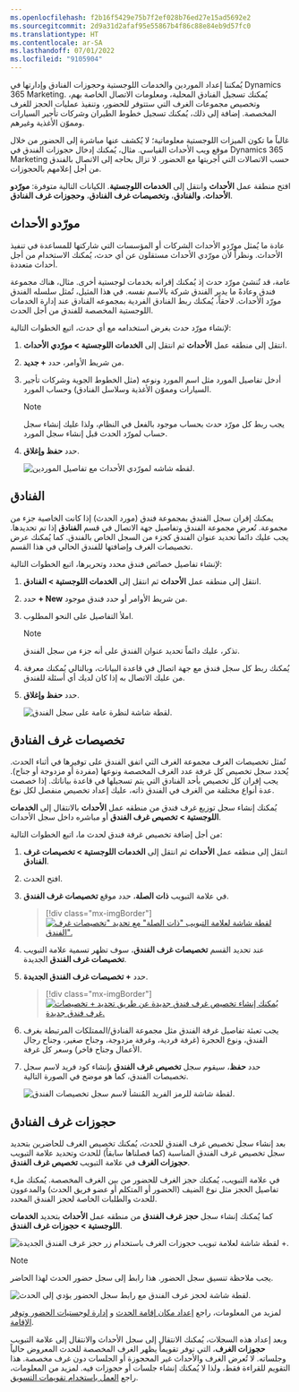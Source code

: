 ```yaml
---
ms.openlocfilehash: f2b16f5429e75b7f2ef028b76ed27e15ad5692e2
ms.sourcegitcommit: 2d9a31d2afaf95e55867b4f86c88e84eb9d57fc0
ms.translationtype: HT
ms.contentlocale: ar-SA
ms.lasthandoff: 07/01/2022
ms.locfileid: "9105904"
---
```

يُمكننا إعداد الموردين والخدمات اللوجستية وحجوزات الفنادق وإدارتها في Dynamics 365 Marketing. يُمكنك تسجيل الفنادق المحلية، ومعلومات الاتصال الخاصة بهم، وتخصيص مجموعات الغرف التي ستتوفر للحضور، وتنفيذ عمليات الحجز للغرف المخصصة. إضافة إلى ذلك، يُمكنك تسجيل خطوط الطيران وشركات تأجير السيارات ومموّن الأغذية وغيرهم.  

غالباً ما تكون الميزات اللوجستية معلوماتية؛ لا يُكشف عنها مباشرة إلى الحضور من خلال موقع ويب الأحداث القياسي. مثال، يُمكنك إدخال حجوزات الفندق في Dynamics 365 Marketing حسب الاتصالات التي أجريتها مع الحضور. لا تزال بحاجه إلى الاتصال بالفندق من أجل إعلامهم بالحجوزات.

افتح منطقة عمل **الأحداث** وانتقل إلى **الخدمات اللوجستية**. الكيانات التالية متوفرة: **مورّدو الأحداث**، **والفنادق**، **‏‫وتخصيصات غرف الفنادق‬**، **‏‫وحجوزات غرف الفنادق‬**.

## <a name="event-vendors"></a>مورّدو الأحداث 
عادة ما يُمثل مورّدو الأحداث الشركات أو المؤسسات التي شاركتها للمساعدة في تنفيذ الأحداث. ونظراً لأن مورّدي الأحداث مستقلون عن أي حدث، يُمكنك الاستخدام من أجل أحداث متعددة.

عامة، قد تُنشئ مورّد حدث إذ يُمكنك إقرانه بخدمات لوجستية أخرى. مثال، هناك مجموعة فندق وعادةً ما يدير الفندق شركة بالاسم نفسه. في هذا المثيل، تُمثل سلسله الفندق مورّد الأحداث. لاحقاً، يُمكنك ربط الفنادق الفردية بمجموعه الفنادق عند إدارة الخدمات اللوجستية المخصصة للفندق من أجل الحدث.

لإنشاء مورّد حدث بغرض استخدامه مع أي حدث، اتبع الخطوات التالية:

1.  انتقل إلى منطقه عمل **الأحداث** ثم انتقل إلى **الخدمات اللوجستية > مورّدي الأحداث**.

1.  من شريط الأوامر، حدد **+ جديد**.

1.  أدخل تفاصيل المورد مثل اسم المورد ونوعه (مثل الخطوط الجوية وشركات تأجير السيارات ومموّن الأغذية وسلاسل الفنادق) وحساب المورد.

    > [!NOTE]
    > يجب ربط كل مورّد حدث بحساب موجود بالفعل في النظام، ولذا عليك إنشاء سجل حساب لمورّد الحدث قبل إنشاء سجل المورد.

1.  حدد **حفظ وإغلاق**.

    ![لقطه شاشه لمورّدي الأحداث مع تفاصيل الموردين.](../media/event-vendor.png)

## <a name="hotels"></a>الفنادق 
يمكنك إقران سجل الفندق بمجموعة فندق (مورد الحدث) إذا كانت الخاصية جزء من مجموعة. تُعرض مجموعة الفندق وتفاصيل جهة الاتصال في قسم **الفنادق** إذا تم تحديدها. يجب عليك دائماً تحديد عنوان الفندق كجزء من السجل الخاص بالفندق. كما يُمكنك عرض تخصيصات الغرف وإضافتها للفندق الحالي في هذا القسم.

لإنشاء تفاصيل خصائص فندق محدد وتحريرها، اتبع الخطوات التالية:

1.  انتقل إلى منطقه عمل **الأحداث** ثم انتقل إلى **الخدمات اللوجستية > الفنادق**.

1.  حدد **+ New** من شريط الأوامر أو حدد فندق موجود.

1.  املأ التفاصيل على النحو المطلوب.

    > [!NOTE]
    > تذكر، عليك دائماً تحديد عنوان الفندق على أنه جزء من سجل الفندق.

1.  يُمكنك ربط كل سجل فندق مع جهة اتصال في قاعدة البيانات، وبالتالي يُمكنك معرفة من عليك الاتصال به إذا كان لديك أي أسئلة للفندق.

1.  حدد **حفظ وإغلاق**.

    ![لقطة شاشة لنظرة عامة على سجل الفندق.](../media/event-hotel.png)

## <a name="hotel-room-allocations"></a>تخصيصات غرف الفنادق
تُمثل تخصيصات الغرف مجموعة الغرف التي اتفق الفندق على توفيرها في أثناء الحدث. يُحدد سجل تخصيص كل غرفة عدد الغرف المخصصة ونوعها (مفردة أو مزدوجة أو جناح). يجب إقران كل تخصيص بأحد الفنادق التي يتم تسجيلها في قاعدة بياناتك. إذا خصصت عدة أنواع مختلفة من الغرف في الفندق ذاته، عليك إعداد تخصيص منفصل لكل نوع.

يُمكنك إنشاء سجل توزيع غرف فندق من منطقه عمل **الأحداث** بالانتقال إلى **الخدمات اللوجستية > تخصيص غرف الفندق** أو مباشره داخل سجل الأحداث. 

من أجل إضافة تخصيص غرفة فندق لحدث ما، اتبع الخطوات التالية:

1.  انتقل إلى منطقه عمل **الأحداث** ثم انتقل إلى **الخدمات اللوجستية > ‏‫تخصيصات غرف الفنادق‬**.

1.  افتح الحدث.

1.  في علامة التبويب **ذات الصلة**، حدد موقع **تخصيصات غرف الفندق**.

    > [!div class="mx-imgBorder"]
    > [![لقطة شاشة لعلامة التبويب "ذات الصلة" مع تحديد "تخصيصات غرف الفندق".](../media/event-hotel-room-allocations.png)](../media/event-hotel-room-allocations.png#lightbox)

1.  عند تحديد القسم **تخصيصات غرف الفندق**، سوف تظهر تسمية علامة التبويب **تخصيصات غرف الفندق** الجديدة.

1.  حدد **+ تخصيصات غرف الفندق الجديدة**.

    > [!div class="mx-imgBorder"]
    > [![يُمكنك إنشاء تخصيص غرف فندق جديدة عن طريق تحديد + تخصيصات غرف فندق جديدة.](../media/event-hotel-room-allocation-create-new.png)](../media/event-hotel-room-allocation-create-new.png#lightbox)

1.  يجب تعبئة تفاصيل غرفة الفندق مثل مجموعة الفنادق/الممتلكات المرتبطة بغرف الفندق، ونوع الحجرة (غرفة فردية، وغرفة مزدوجة، وجناح صغير، و‏‫جناح رجال الأعمال‬ وجناح فاخر) وسعر كل غرفة.

1.  حدد **حفظ**، سيقوم سجل **تخصيص غرف الفندق** بإنشاء كود فريد لاسم سجل تخصيصات الفندق، كما هو موضح في الصورة التالية.

    ![لقطة شاشة للرمز الفريد المُنشأ لاسم سجل تخصيصات الفندق.](../media/event-hotel-room-allocation-unique-code.png)

## <a name="hotel-room-reservations"></a>حجوزات غرف الفنادق 
بعد إنشاء سجل تخصيص غرف الفندق للحدث، يُمكنك تخصيص الغرف للحاضرين بتحديد سجل تخصيص غرف الفندق المناسبة (كما فصلناها سابقاً) للحدث وتحديد علامة التبويب **حجوزات الغرف** في علامة التبويب **تخصيص غرف الفندق**.

في علامة التبويب، يُمكنك حجز الغرف للحضور من بين الغرف المخصصة. يُمكنك ملء تفاصيل الحجز مثل نوع الضيف (الحضور أو المتكلم أو عضو فريق الحدث) والمدعوون للحدث والطلبات الخاصة لحجز الفندق المحدد.

كما يُمكنك إنشاء سجل **حجز غرف الفندق** من منطقه عمل **الأحداث** بتحديد **الخدمات اللوجستية > حجوزات غرف الفندق**. 

![لقطة شاشة لعلامة تبويب حجوزات الغرف باستخدام زر حجز غرف الفندق الجديدة +.](../media/event-new-hotel-room-reservation.png)

> [!NOTE]
> يجب ملاحظة تنسيق سجل الحضور. هذا رابط إلى سجل حضور الحدث لهذا الحاضر.

![لقطة شاشة لحجز غرف الفندق مع رابط سجل الحضور يؤدي إلى الحدث.](../media/event-hotel-room-reservation.png)

لمزيد من المعلومات، راجع [‏‫إعداد مكان إقامة الحدث‬](/dynamics365/marketing/set-up-event?azure-portal=true#set-up-the-event-venue) و [‏‫إدارة لوجستيات الحضور وتوفر الإقامة‬](/dynamics365/marketing/manage-event-logistic?azure-portal=true).

وبعد إعداد هذه السجلات، يُمكنك الانتقال إلى سجل الأحداث والانتقال إلى علامة التبويب **حجوزات الغرف**، التي توفر تقويماً يظهر الغرف المخصصة للحدث المعروض حالياً وجلساته. لا تُعرض الغرف والأحداث غير المحجوزة أو الجلسات دون غرف مخصصة. هذا التقويم للقراءة فقط، ولذا لا يُمكنك إنشاء جلسات أو حجوزات فيه. لمزيد من المعلومات، راجع [العمل باستخدام تقويمات التسويق](/dynamics365/marketing/marketing-calendar?azure-portals=true).
